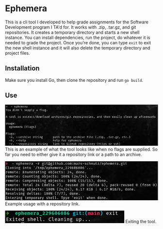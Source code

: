 # Ephemera

This is a cli tool I developed to help grade assignments for the Software Development
program I TA'd for. It works with .zip, .tar.gz, and git repositories.
It creates a temporary directory and starts a new shell instance.
You can install dependencies, run the project, do whatever it is needed to grade the
project. Once you're done, you can type `exit` to exit the new shell instance
and it will also delete the temporary directory and project files.

## Installation

Make sure you install Go, then clone the repository and run `go build`.

## Use

![ephemera use](https://github.com/mars-schmutz/ephemera/blob/8fd0bb1164fffb608f74e35d26b485bb44a88658/imgs/tool.png "Help example")
This is an example of what the tool looks like when no flags are supplied. So far you need to either give it a repository link or
a path to an archive.

![using ephemera on a repository](https://github.com/mars-schmutz/ephemera/blob/8fd0bb1164fffb608f74e35d26b485bb44a88658/imgs/repo.png "Example with a repository")
Example usage with a repository link.

![exiting temporary shell](https://github.com/mars-schmutz/ephemera/blob/8fd0bb1164fffb608f74e35d26b485bb44a88658/imgs/exit.png "Exiting the temporary shell")
Exiting the tool.
